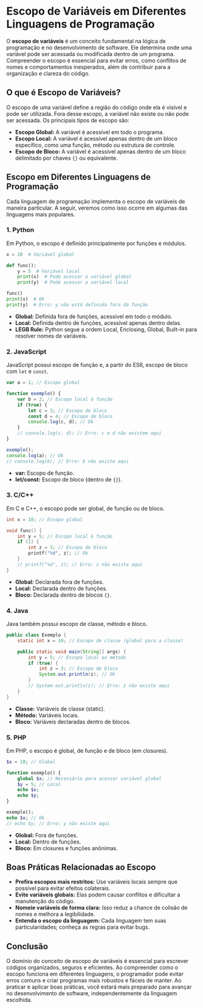 # Escopo de Variáveis em Diferentes Linguagens de Programação

O **escopo de variáveis** é um conceito fundamental na lógica de programação e no desenvolvimento de software. Ele determina onde uma variável pode ser acessada ou modificada dentro de um programa. Compreender o escopo é essencial para evitar erros, como conflitos de nomes e comportamentos inesperados, além de contribuir para a organização e clareza do código.

## O que é Escopo de Variáveis?

O escopo de uma variável define a região do código onde ela é visível e pode ser utilizada. Fora desse escopo, a variável não existe ou não pode ser acessada. Os principais tipos de escopo são:

- **Escopo Global:** A variável é acessível em todo o programa.
- **Escopo Local:** A variável é acessível apenas dentro de um bloco específico, como uma função, método ou estrutura de controle.
- **Escopo de Bloco:** A variável é acessível apenas dentro de um bloco delimitado por chaves `{}` ou equivalente.

## Escopo em Diferentes Linguagens de Programação

Cada linguagem de programação implementa o escopo de variáveis de maneira particular. A seguir, veremos como isso ocorre em algumas das linguagens mais populares.

### 1. **Python**

Em Python, o escopo é definido principalmente por funções e módulos.

```python
x = 10  # Variável global

def func():
    y = 5  # Variável local
    print(x)  # Pode acessar a variável global
    print(y)  # Pode acessar a variável local

func()
print(x)  # Ok
print(y)  # Erro: y não está definida fora da função
```

- **Global:** Definida fora de funções, acessível em todo o módulo.
- **Local:** Definida dentro de funções, acessível apenas dentro delas.
- **LEGB Rule:** Python segue a ordem Local, Enclosing, Global, Built-in para resolver nomes de variáveis.

### 2. **JavaScript**

JavaScript possui escopo de função e, a partir do ES6, escopo de bloco com `let` e `const`.

```javascript
var a = 1; // Escopo global

function exemplo() {
    var b = 2; // Escopo local à função
    if (true) {
        let c = 3; // Escopo de bloco
        const d = 4; // Escopo de bloco
        console.log(c, d); // Ok
    }
    // console.log(c, d); // Erro: c e d não existem aqui
}

exemplo();
console.log(a); // Ok
// console.log(b); // Erro: b não existe aqui
```

- **var:** Escopo de função.
- **let/const:** Escopo de bloco (dentro de `{}`).

### 3. **C/C++**

Em C e C++, o escopo pode ser global, de função ou de bloco.

```c
int x = 10; // Escopo global

void func() {
    int y = 5; // Escopo local à função
    if (1) {
        int z = 3; // Escopo de bloco
        printf("%d", z); // Ok
    }
    // printf("%d", z); // Erro: z não existe aqui
}
```

- **Global:** Declarada fora de funções.
- **Local:** Declarada dentro de funções.
- **Bloco:** Declarada dentro de blocos `{}`.

### 4. **Java**

Java também possui escopo de classe, método e bloco.

```java
public class Exemplo {
    static int x = 10; // Escopo de classe (global para a classe)

    public static void main(String[] args) {
        int y = 5; // Escopo local ao método
        if (true) {
            int z = 3; // Escopo de bloco
            System.out.println(z); // Ok
        }
        // System.out.println(z); // Erro: z não existe aqui
    }
}
```

- **Classe:** Variáveis de classe (static).
- **Método:** Variáveis locais.
- **Bloco:** Variáveis declaradas dentro de blocos.

### 5. **PHP**

Em PHP, o escopo é global, de função e de bloco (em closures).

```php
$x = 10; // Global

function exemplo() {
    global $x; // Necessário para acessar variável global
    $y = 5; // Local
    echo $x;
    echo $y;
}

exemplo();
echo $x; // Ok
// echo $y; // Erro: y não existe aqui
```

- **Global:** Fora de funções.
- **Local:** Dentro de funções.
- **Bloco:** Em closures e funções anônimas.

## Boas Práticas Relacionadas ao Escopo

- **Prefira escopos mais restritos:** Use variáveis locais sempre que possível para evitar efeitos colaterais.
- **Evite variáveis globais:** Elas podem causar conflitos e dificultar a manutenção do código.
- **Nomeie variáveis de forma clara:** Isso reduz a chance de colisão de nomes e melhora a legibilidade.
- **Entenda o escopo da linguagem:** Cada linguagem tem suas particularidades; conheça as regras para evitar bugs.

## Conclusão

O domínio do conceito de escopo de variáveis é essencial para escrever códigos organizados, seguros e eficientes. Ao compreender como o escopo funciona em diferentes linguagens, o programador pode evitar erros comuns e criar programas mais robustos e fáceis de manter. Ao praticar e aplicar boas práticas, você estará mais preparado para avançar no desenvolvimento de software, independentemente da linguagem escolhida.